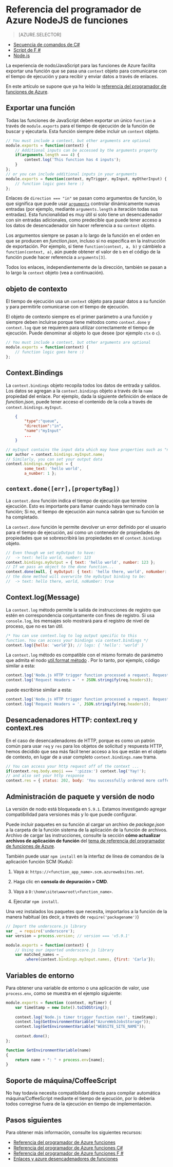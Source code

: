 <properties
    pageTitle="Referencia del programador de Azure funciones NodeJS | Microsoft Azure"
    description="Entender cómo desarrollar funciones de Azure con NodeJS."
    services="functions"
    documentationCenter="na"
    authors="christopheranderson"
    manager="erikre"
    editor=""
    tags=""
    keywords="Azure funciones, funciones, procesamiento de eventos, webhooks, cálculo dinámica, sin servidor arquitectura"/>

<tags
    ms.service="functions"
    ms.devlang="nodejs"
    ms.topic="reference"
    ms.tgt_pltfrm="multiple"
    ms.workload="na"
    ms.date="05/13/2016"
    ms.author="chrande"/>

# <a name="azure-functions-nodejs-developer-reference"></a>Referencia del programador de Azure NodeJS de funciones

> [AZURE.SELECTOR]
- [Secuencia de comandos de C#](../articles/azure-functions/functions-reference-csharp.md)
- [Script de F #](../articles/azure-functions/functions-reference-fsharp.md)
- [Node.js](../articles/azure-functions/functions-reference-node.md)

La experiencia de nodo/JavaScript para las funciones de Azure facilita exportar una función que se pasa una `context` objeto para comunicarse con el tiempo de ejecución y para recibir y enviar datos a través de enlaces.

En este artículo se supone que ya ha leído la [referencia del programador de funciones de Azure](functions-reference.md).

## <a name="exporting-a-function"></a>Exportar una función

Todas las funciones de JavaScript deben exportar un único `function` a través de `module.exports` para el tiempo de ejecución de la función de buscar y ejecutarla. Esta función siempre debe incluir un `context` objeto.

```javascript
// You must include a context, but other arguments are optional
module.exports = function(context) {
    // Additional inputs can be accessed by the arguments property
    if(arguments.length === 4) {
        context.log('This function has 4 inputs');
    }
};
// or you can include additional inputs in your arguments
module.exports = function(context, myTrigger, myInput, myOtherInput) {
    // function logic goes here :)
};
```

Enlaces de `direction === "in"` se pasan como argumentos de función, lo que significa que puede usar [`arguments`](https://msdn.microsoft.com/library/87dw3w1k.aspx) controlar dinámicamente nuevas entradas (por ejemplo, mediante `arguments.length` a iteración todas sus entradas). Esta funcionalidad es muy útil si solo tiene un desencadenador con sin entradas adicionales, como predecible que puede tener acceso a los datos de desencadenador sin hacer referencia a su `context` objeto.

Los argumentos siempre se pasan a lo largo de la función en el orden en que se producen en *function.json*, incluso si no especifica en la instrucción de exportación. Por ejemplo, si tiene `function(context, a, b)` y cámbielo a `function(context, a)`, aún puede obtener el valor de `b` en el código de la función puede hacer referencia a `arguments[3]`.

Todos los enlaces, independientemente de la dirección, también se pasan a lo largo la `context` objeto (vea a continuación). 

## <a name="context-object"></a>objeto de contexto

El tiempo de ejecución usa un `context` objeto para pasar datos a su función y para permitirle comunicarse con el tiempo de ejecución.

El objeto de contexto siempre es el primer parámetro a una función y siempre deben incluirse porque tiene métodos como `context.done` y `context.log` que se requieren para utilizar correctamente el tiempo de ejecución. Puede denominar al objeto lo que desee (por ejemplo `ctx` o `c`).

```javascript
// You must include a context, but other arguments are optional
module.exports = function(context) {
    // function logic goes here :)
};
```

## <a name="contextbindings"></a>Context.Bindings

La `context.bindings` objeto recopila todos los datos de entrada y salidos. Los datos se agregan a la `context.bindings` objeto a través de la `name` propiedad del enlace. Por ejemplo, dada la siguiente definición de enlace de *function.json*, puede tener acceso el contenido de la cola a través de `context.bindings.myInput`. 

```json
    {
        "type":"queue",
        "direction":"in",
        "name":"myInput"
        ...
    }
```

```javascript
// myInput contains the input data which may have properties such as "name"
var author = context.bindings.myInput.name;
// Similarly, you can set your output data
context.bindings.myOutput = { 
        some_text: 'hello world', 
        a_number: 1 };
```

## `context.done([err],[propertyBag])`

La `context.done` función indica el tiempo de ejecución que termine ejecución. Esto es importante para llamar cuando haya terminado con la función; Si no, el tiempo de ejecución aún nunca sabrán que su función se ha completado. 

La `context.done` función le permite devolver un error definido por el usuario para el tiempo de ejecución, así como un contenedor de propiedades de propiedades que se sobrescribirá las propiedades en el `context.bindings` objeto.

```javascript
// Even though we set myOutput to have:
//  -> text: hello world, number: 123
context.bindings.myOutput = { text: 'hello world', number: 123 };
// If we pass an object to the done function...
context.done(null, { myOutput: { text: 'hello there, world', noNumber: true }});
// the done method will overwrite the myOutput binding to be: 
//  -> text: hello there, world, noNumber: true
```

## <a name="contextlogmessage"></a>Context.log(Message)

La `context.log` método permite la salida de instrucciones de registro que estén en correspondencia conjuntamente con fines de registro. Si usa `console.log`, los mensajes solo mostrará para el registro de nivel de proceso, que no es tan útil.

```javascript
/* You can use context.log to log output specific to this 
function. You can access your bindings via context.bindings */
context.log({hello: 'world'}); // logs: { 'hello': 'world' } 
```

La `context.log` método es compatible con el mismo formato de parámetro que admita el nodo [util.format método](https://nodejs.org/api/util.html#util_util_format_format) . Por lo tanto, por ejemplo, código similar a esta:

```javascript
context.log('Node.js HTTP trigger function processed a request. RequestUri=' + req.originalUrl);
context.log('Request Headers = ' + JSON.stringify(req.headers));
```

puede escribirse similar a esta:

```javascript
context.log('Node.js HTTP trigger function processed a request. RequestUri=%s', req.originalUrl);
context.log('Request Headers = ', JSON.stringify(req.headers));
```

## <a name="http-triggers-contextreq-and-contextres"></a>Desencadenadores HTTP: context.req y context.res

En el caso de desencadenadores de HTTP, porque es como un patrón común para usar `req` y `res` para los objetos de solicitud y respuesta HTTP, hemos decidido que sea más fácil tener acceso a los que están en el objeto de contexto, en lugar de a usar completo `context.bindings.name` trama.

```javascript
// You can access your http request off of the context ...
if(context.req.body.emoji === ':pizza:') context.log('Yay!');
// and also set your http response
context.res = { status: 202, body: 'You successfully ordered more coffee!' };   
```

## <a name="node-version--package-management"></a>Administración de paquete y versión de nodo

La versión de nodo está bloqueada en `5.9.1`. Estamos investigando agregar compatibilidad para versiones más y lo que puede configurar.

Puede incluir paquetes en su función al cargar un archivo de *package.json* a la carpeta de la función sistema de la aplicación de la función de archivos. Archivo de cargar las instrucciones, consulte la sección **cómo actualizar archivos de aplicación de función** del [tema de referencia del programador de funciones de Azure](functions-reference.md#fileupdate). 

También puede usar `npm install` en la interfaz de línea de comandos de la aplicación función SCM (Kudu):

1. Vaya a: `https://<function_app_name>.scm.azurewebsites.net`.

2. Haga clic en **consola de depuración > CMD**.

3. Vaya a `D:\home\site\wwwroot\<function_name>`.

4. Ejecutar `npm install`.

Una vez instalados los paquetes que necesita, importarlos a la función de la manera habitual (es decir, a través de `require('packagename')`)

```javascript
// Import the underscore.js library
var _ = require('underscore');
var version = process.version; // version === 'v5.9.1'

module.exports = function(context) {
    // Using our imported underscore.js library
    var matched_names = _
        .where(context.bindings.myInput.names, {first: 'Carla'});
```

## <a name="environment-variables"></a>Variables de entorno

Para obtener una variable de entorno o una aplicación de valor, use `process.env`, como se muestra en el ejemplo siguiente:

```javascript
module.exports = function (context, myTimer) {
    var timeStamp = new Date().toISOString();
    
    context.log('Node.js timer trigger function ran!', timeStamp);   
    context.log(GetEnvironmentVariable("AzureWebJobsStorage"));
    context.log(GetEnvironmentVariable("WEBSITE_SITE_NAME"));
    
    context.done();
};

function GetEnvironmentVariable(name)
{
    return name + ": " + process.env[name];
}
```

## <a name="typescriptcoffeescript-support"></a>Soporte de máquina/CoffeeScript

No hay todavía necesita compatibilidad directa para compilar automática máquina/CoffeeScript mediante el tiempo de ejecución, por lo debería todos corregirse fuera de la ejecución en tiempo de implementación. 

## <a name="next-steps"></a>Pasos siguientes

Para obtener más información, consulte los siguientes recursos:

* [Referencia del programador de Azure funciones](functions-reference.md)
* [Referencia del programador de Azure funciones C#](functions-reference-csharp.md)
* [Referencia del programador de Azure funciones F #](functions-reference-fsharp.md)
* [Enlaces y azure desencadenadores de funciones](functions-triggers-bindings.md)
